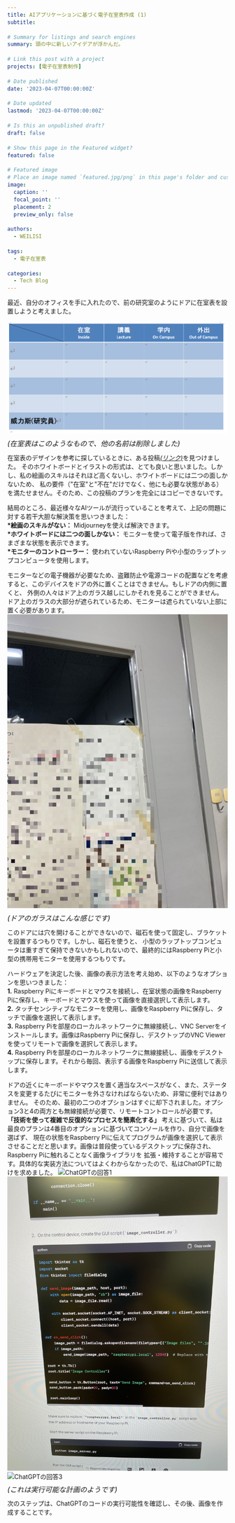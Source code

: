 ```yaml
---
title: AIアプリケーションに基づく電子在室表作成 (1)
subtitle: 

# Summary for listings and search engines
summary: 頭の中に新しいアイデアが浮かんだ。

# Link this post with a project
projects: [電子在室表制作]

# Date published
date: '2023-04-07T00:00:00Z'

# Date updated
lastmod: '2023-04-07T00:00:00Z'

# Is this an unpublished draft?
draft: false

# Show this page in the Featured widget?
featured: false

# Featured image
# Place an image named `featured.jpg/png` in this page's folder and customize its options here.
image:
  caption: ''
  focal_point: ''
  placement: 2
  preview_only: false

authors:
  - WEILISI

tags:
  - 電子在室表

categories:
  - Tech Blog
---
```

最近、自分のオフィスを手に入れたので、前の研究室のようにドアに在室表を設置しようと考えました。

![前の在室表](DocLabStatusList.png "画像クレジット: Ⓒ WEILISI")
<p style="font-size: 16px; line-height: 0.6;"><i>(在室表はこのようなもので、他の名前は削除しました)</i></p>

在室表のデザインを参考に探しているときに、ある投稿[*(リンク)*](https://www.sakaikoheilab.com/2021/09/lab-door)を見つけました。
そのホワイトボードとイラストの形式は、とても良いと思いました。しかし、私の絵画のスキルはそれほど高くないし、ホワイトボードには二つの面しかないため、
私の要件（"在室"と"不在"だけでなく、他にも必要な状態がある）を満たせません。そのため、この投稿のプランを完全にはコピーできないです。

結局のところ、最近様々なAIツールが流行っていることを考えて、上記の問題に対する若干大胆な解決策を思いつきました：  
**\*絵画のスキルがない：** Midjourneyを使えば解決できます。  
**\*ホワイトボードには二つの面しかない：** モニターを使って電子版を作れば、さまざまな状態を表示できます。  
**\*モニターのコントローラー：** 使われていないRaspberry Piや小型のラップトップコンピュータを使用します。

モニターなどの電子機器が必要なため、盗難防止や電源コードの配置などを考慮すると、このデバイスをドアの外に置くことはできません。もしドアの内側に置くと、
外側の人々はドア上のガラス越しにしかそれを見ることができません。ドア上のガラスの大部分が遮られているため、モニターは遮られていない上部に置く必要があります。
![ドアのガラス](IMG_2525.JPG "画像クレジット: Ⓒ WEILISI")
<p style="font-size: 16px; line-height: 0.6;"><i>(ドアのガラスはこんな感じです)</i></p>

このドアには穴を開けることができないので、磁石を使って固定し、ブラケットを設置するつもりです。しかし、磁石を使うと、
小型のラップトップコンピュータは重すぎて保持できないかもしれないので、最終的にはRaspberry Piと小型の携帯用モニターを使用するつもりです。

ハードウェアを決定した後、画像の表示方法を考え始め、以下のようなオプションを思いつきました：  
**1.** Raspberry Piにキーボードとマウスを接続し、在室状態の画像をRaspberry Piに保存し、キーボードとマウスを使って画像を直接選択して表示します。  
**2.** タッチセンシティブなモニターを使用し、画像をRaspberry Piに保存し、タッチで画像を選択して表示します。  
**3.** Raspberry Piを部屋のローカルネットワークに無線接続し、VNC Serverをインストールします。画像はRaspberry Piに保存し、デスクトップのVNC Viewerを使ってリモートで画像を選択して表示します。  
**4.** Raspberry Piを部屋のローカルネットワークに無線接続し、画像をデスクトップに保存します。それから毎回、表示する画像をRaspberry Piに送信して表示します。

ドアの近くにキーボードやマウスを置く適当なスペースがなく、また、ステータスを変更するたびにモニターを外さなければならないため、非常に便利ではありません。
そのため、最初の二つのオプションはすぐに却下されました。オプション3と4の両方とも無線接続が必要で、リモートコントロールが必要です。
 **「技術を使って複雑で反復的なプロセスを簡素化する」** 考えに基づいて、私は最良のプランは4番目のオプションに基づいてコンソールを作り、自分で画像を選ばず、
現在の状態をRaspberry Piに伝えてプログラムが画像を選択して表示させることだと思います。画像は普段使っているデスクトップに保存され、Raspberry Piに触れることなく画像ライブラリを
拡張・維持することが容易です。具体的な実装方法についてはよくわからなかったので、私はChatGPTに助けを求めました。
![ChatGPTの回答1](IMG_8764.jpg "画像クレジット: Ⓒ WEILISI")
![ChatGPTの回答2](IMG_8765.jpg "画像クレジット: Ⓒ WEILISI")
![ChatGPTの回答3](IMG_8766.jpg "画像クレジット: Ⓒ WEILISI")
<p style="font-size: 16px; line-height: 0.6;"><i>(これは実行可能な計画のようです)</i></p>

次のステップは、ChatGPTのコードの実行可能性を確認し、その後、画像を作成することです。

